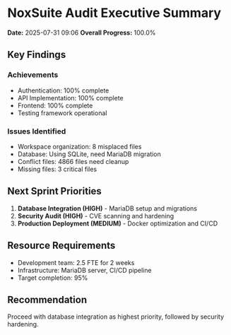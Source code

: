 # NoxSuite Audit Executive Summary

**Date:** 2025-07-31 09:06
**Overall Progress:** 100.0%

## Key Findings

### Achievements
- Authentication: 100% complete
- API Implementation: 100% complete  
- Frontend: 100% complete
- Testing framework operational

### Issues Identified
- Workspace organization: 8 misplaced files
- Database: Using SQLite, need MariaDB migration
- Conflict files: 4866 files need cleanup
- Missing files: 3 critical files

## Next Sprint Priorities

1. **Database Integration (HIGH)** - MariaDB setup and migrations
2. **Security Audit (HIGH)** - CVE scanning and hardening
3. **Production Deployment (MEDIUM)** - Docker optimization and CI/CD

## Resource Requirements
- Development team: 2.5 FTE for 2 weeks
- Infrastructure: MariaDB server, CI/CD pipeline
- Target completion: 95%

## Recommendation
Proceed with database integration as highest priority, followed by security hardening.
